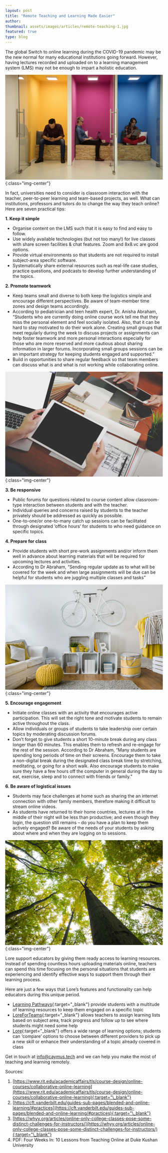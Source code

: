 ```yaml
---
layout: post
title: "Remote Teaching and Learning Made Easier"
author:
thumbnail: assets/images/articles/remote-teaching-1.jpg
featured: true
type: blog
---
```


The global Switch to online learning during the COVID-19 pandemic may be the new normal for many educational institutions going forward. However, having lectures recorded and uploaded on to a learning management system (LMS) may not be enough to impart a holistic education.

![remote-teaching](/assets/images/articles/remote-teaching-1.jpg){:class="img-center"}

In fact, universities need to consider is classroom interaction with the teacher, peer-to-peer learning and team-based projects, as well. What can institutions, professors and tutors do to change the way they teach online? Here are seven practical tips:

**1. Keep it simple**

- Organise content on the LMS such that it is easy to find and easy to follow.
- Use widely available technologies (but not too many!) for live classes with share screen facilities & chat features. Zoom and 8x8.vc are good options.
- Provide virtual environments so that students are not required to install subject-area specific software.
- Systematically share external resources such as real-life case studies, practice questions, and podcasts to develop further understanding of the topics.

**2. Promote teamwork**

- Keep teams small and diverse to both keep the logistics simple and encourage different perspectives. Be aware of team-member time zones and design teams accordingly.
- According to pediatrician and teen health expert, Dr. Anisha Abraham, “Students who are currently doing online course work tell me that they miss the personal element and feel socially isolated. Also, that it can be hard to stay motivated to do their work alone. Creating small groups that meet regularly during the week to discuss projects or assignments can help foster teamwork and more personal interactions especially for those who are more reserved and more cautious about sharing information in larger forums. Incorporating small groups sessions can be an important strategy for keeping students engaged and supported.”
- Build in opportunities to share regular feedback so that team members can discuss what is and what is not working while collaborating online.

![remote-teaching](/assets/images/articles/remote-teaching-2.jpg){:class="img-center"}

**3. Be responsive**

- Public forums for questions related to course content allow classroom-type interaction between students and with the teacher.
- Individual queries and concerns raised by students to the teacher privately should be addressed as quickly as possible.
- One-to-one/or one-to-many catch up sessions can be facilitated through designated ‘office hours’ for students to who need guidance on specific topics.

**4. Prepare for class**

- Provide students with short pre-work assignments and/or inform them well in advance about learning materials that will be required for upcoming lectures and activities.
- According to Dr Abraham, “Sending regular update as to what will be covered for the week and when large assignments will be due can be helpful for students who are juggling multiple classes and tasks”

![remote-teaching](/assets/images/articles/remote-teaching-3.jpg){:class="img-center"}

**5. Encourage engagement**

- Initiate online classes with an activity that encourages active participation. This will set the right tone and motivate students to remain active throughout the class.
- Allow individuals or groups of students to take leadership over certain topics by moderating discussion forums.
- Don’t forget to give students a short 10-minute break during any class longer than 60 minutes. This enables them to refresh and re-engage for the rest of the session. According to Dr Abraham, “Many students are spending long periods of time on their screens. Encourage them to take a non-digital break during the designated class break time by stretching, meditating, or going for a short walk. Also encourage students to make sure they have a few hours off the computer in general during the day to eat, exercise, sleep and to connect with friends or family.”

**6. Be aware of logistical issues**

- Students may face challenges at home such as sharing the an internet connection with other family members, therefore making it difficult to stream online videos.
- As students have returned to their home countries, lectures at in the middle of their night will be less than productive; and even though they login, the question still remains – do you have a plan to keep them actively engaged? Be aware of the needs of your students by asking about where and when they are logging on to sessions.

![remote-teaching](/assets/images/articles/remote-teaching-4.jpg){:class="img-center"}

Lore support educators by giving them ready access to learning resources. Instead of spending countless hours uploading materials online, teachers can spend this time focusing on the personal situations that students are experiencing and identify effective ways to support them through their learning process.

Here are just a few ways that Lore’s features and functionality can help educators during this unique period.

- [Learning Pathways](https://lore.online/learning-path/list){:target="\_blank"} provide students with a multitude of learning resources to keep them engaged on a specific topic
- [LoreForTeams](https://lore.online/teams){:target="\_blank"} allows teachers to assign learning lists based on subject area, track progress and follow up to see where students might need some help
- [Lore](https://lore.online){:target="\_blank"} offers a wide range of learning options; students can ‘compare’ options to choose between different providers to pick up a new skill or enhance their understanding of a topic already covered in class

Get in touch at [info@caymus.tech](info@caymus.tech) and we can help you make the most of teaching and learning remotely.

Sources:

1. [https://www.rit.edu/academicaffairs/tls/course-design/online-courses/collaborative-online-learning](https://www.rit.edu/academicaffairs/tls/course-design/online-courses/collaborative-online-learning){:target="\_blank"}
2. [https://cft.vanderbilt.edu/guides-sub-pages/blended-and-online-learning/#practices](https://cft.vanderbilt.edu/guides-sub-pages/blended-and-online-learning/#practices){:target="\_blank"}
3. [https://whyy.org/articles/online-only-college-classes-pose-some-distinct-challenges-for-instructors/](https://whyy.org/articles/online-only-college-classes-pose-some-distinct-challenges-for-instructors/){:target="\_blank"}
4. PDF: Four Weeks In: 10 Lessons from Teaching Online at Duke Kushan University
